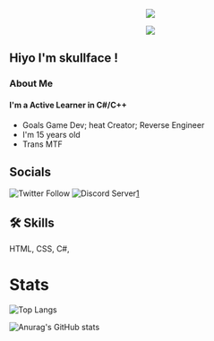 
<p align="center">
  <img src="https://github.com/descripted/descripted/blob/master/assets/standard.gif?raw=true) alt="My Name!"/>
</p>
<p align="center">
  <img src="https://github.com/descripted/descripted/blob/master/assets/standard%20(1).gif?raw=true) alt="What I do"/>
</p>

## Hiyo I'm skullface ! 


###  About Me
#### I'm a Active Learner in C#/C++

* Goals Game Dev; heat Creator; Reverse Engineer
* I'm 15 years old
* Trans MTF





## Socials

[1]: https://diiscord.gg/winners

![Twitter Follow](https://img.shields.io/twitter/follow/skullface646?style=for-the-badge&logo=Twitter)
![Discord Server](https://img.shields.io/badge/My%20Discord%Server-%20discord.gg%2Fwinners-blueviolet?style=for-the-badge&logo=DIscord)[1]

## 🛠 Skills
HTML, CSS, C#,

# Stats

![Top Langs](https://github-readme-stats.vercel.app/api/top-langs/?username=descripted&layout=compact&show_icons=true&theme=dark)

![Anurag's GitHub stats](https://github-readme-stats.vercel.app/api?username=descripted&show_icons=true&theme=dark)
